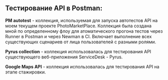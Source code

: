 ## Тестирование API в Postman:
**PM autotest** - коллекция, используемая для запуска автотестов API на моем текущем проекте PhotoMarketPlace. Коллекция была создана мной по определенному флоу для атоматического прогона тестов через Runner в Postman и через Newman в CI. Включает выполнение всех существующих сценариев от лица пользователей с разными ролями.

**Pyrus collection** - коллекция использовалась для тестирования API существующего веб-приложения ServiceDesk - Pyrus.

**Google Maps API** - коллекция использовалась для тестирования API на этапе стажировки.
